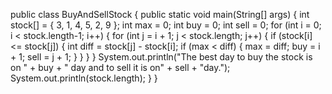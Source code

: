 public class BuyAndSellStock {
    public static void main(String[] args) {
        int stock[] = { 3, 1, 4, 5, 2, 9 };
        int max = 0;
        int buy = 0;
        int sell = 0;
        for (int i = 0; i < stock.length-1; i++) {
            for (int j = i + 1; j < stock.length; j++) {
                if (stock[i] <= stock[j]) {
                    int diff = stock[j] - stock[i];
                    if (max < diff) {
                        max = diff;
                        buy = i + 1;
                        sell = j + 1;
                    }
                }
            }
        }
        System.out.println("The best day to buy the stock is on " + buy + " day and to sell it is on" + sell + "day.");
        System.out.println(stock.length);
    }
}
